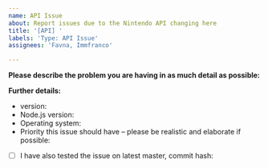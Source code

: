 ```yaml
---
name: API Issue
about: Report issues due to the Nintendo API changing here
title: '[API] '
labels: 'Type: API Issue'
assignees: 'Favna, Immfranco'

---
```


**Please describe the problem you are having in as much detail as possible:**


**Further details:**
- version:
- Node.js version:
- Operating system:
- Priority this issue should have – please be realistic and elaborate if possible:

<!--
If this applies to you, please check the respective checkbox: [ ] becomes [x].
You don't have to modify the text to suit your particular situation – if you want to
elaborate, please do so in the description.
While it's not a requirement to test your issue on the master branch, it would make fixing
the problem a lot easier for us, so please do so if possible.
-->

- [ ] I have also tested the issue on latest master, commit hash:
